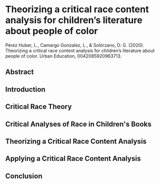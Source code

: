 # Theorizing a critical race content analysis for children’s literature about people of color

Pérez Huber, L., Camargo Gonzalez, L., & Solórzano, D. G. (2020). 
Theorizing a critical race content analysis for children’s literature 
about people of color. Urban Education, 0042085920963713.

## Abstract

## Introduction

## Critical Race Theory

## Critical Analyses of Race in Children's Books

## Theorizing a Critical Race Content Analysis

## Applying a Critical Race Content Analysis

## Conclusion
